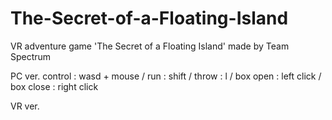 # The-Secret-of-a-Floating-Island
VR adventure game 'The Secret of a Floating Island' made by Team Spectrum

PC ver.   control : wasd + mouse / run : shift / throw : l / box open : left click / box close : right click

VR ver.
